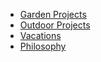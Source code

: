 - [Garden Projects](/pages/garden-projects)
- [Outdoor Projects](/pages/outdoor-projects)
- [Vacations](/pages/vacations)
- [Philosophy](/pages/philosophy)
